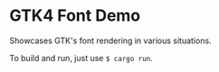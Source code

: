 # GTK4 Font Demo

Showcases GTK's font rendering in various situations.

To build and run, just use `$ cargo run`.

